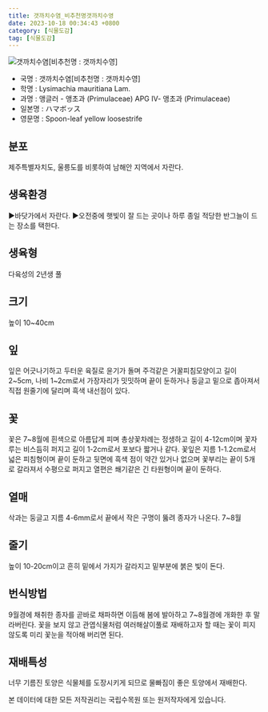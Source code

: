 ```yaml
---
title: 갯까치수염_비추천명갯까치수영
date: 2023-10-18 00:34:43 +0800
category: [식물도감]
tag: [식물도감]
---
```




![갯까치수염[비추천명 : 갯까치수영]](/fileUpload/plants/basic/Primulaceae/Lysimachia/25995/7_th2.JPG)
- 국명 : 갯까치수염[비추천명 : 갯까치수영]
- 학명 : Lysimachia mauritiana Lam.
- 과명 : 앵글러 - 앵초과 (Primulaceae) APG Ⅳ- 앵초과 (Primulaceae)
- 일본명 : ハマボッス
- 영문명 : Spoon-leaf yellow loosestrife


## 분포
제주특별자치도, 울릉도를 비롯하여 남해안 지역에서 자란다.
## 생육환경
▶바닷가에서 자란다.▶오전중에 햇빛이 잘 드는 곳이나 하루 종일 적당한 반그늘이 드는 장소를 택한다.
## 생육형
다육성의 2년생 풀
## 크기
높이 10~40cm
## 잎
잎은 어긋나기하고 두터운 육질로 윤기가 돌며 주걱같은 거꿀피침모양이고 길이 2~5cm, 나비 1~2cm로서 가장자리가 밋밋하며 끝이 둔하거나 둥글고 밑으로 좁아져서 직접 원줄기에 달리며 흑색 내선점이 있다.
## 꽃
꽃은 7~8월에 흰색으로 아름답게 피며 총상꽃차례는 정생하고 길이 4-12cm이며 꽃자루는 비스듬히 퍼지고 길이 1-2cm로서 포보다 짧거나 같다. 꽃잎은 지름 1-1.2cm로서 넓은 피침형이며 끝이 둔하고 뒷면에 흑색 점이 약간 있거나 없으며 꽃부리는 끝이 5개로 갈라져서 수평으로 퍼지고 열편은 쐐기같은 긴 타원형이며 끝이 둔하다.
## 열매
삭과는 둥글고 지름 4-6mm로서 끝에서 작은 구명이 뚫려 종자가 나온다. 7~8월
## 줄기
높이 10-20cm이고 흔히 밑에서 가지가 갈라지고 밑부분에 붉은 빛이 돈다.
## 번식방법
9월경에 채취한 종자를 곧바로 채파하면 이듬해 봄에 발아하고 7~8월경에 개화한 후 말라버린다. 꽃을 보지 않고 관엽식물처럼 여러해살이풀로 재배하고자 할 때는 꽃이 피지 않도록 미리 꽃눈을 적아해 버리면 된다.
## 재배특성
너무 기름진 토양은 식물체를 도장시키게 되므로 물빠짐이 좋은 토양에서 재배한다.






본 데이터에 대한 모든 저작권리는 국립수목원 또는 원저작자에게 있습니다.

